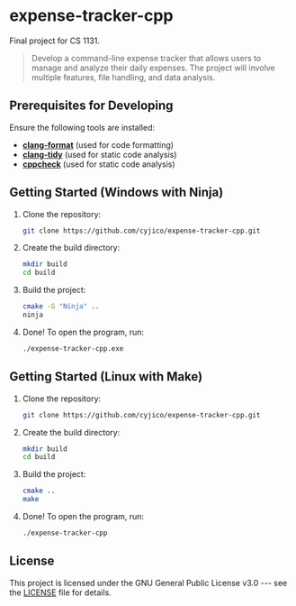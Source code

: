 # expense-tracker-cpp

Final project for CS 1131.

> Develop a command-line expense tracker that allows users to manage and analyze their daily expenses. The project will involve multiple features, file handling, and data analysis.

## Prerequisites for Developing

Ensure the following tools are installed:

- **[clang-format](https://releases.llvm.org/)** (used for code formatting)
- **[clang-tidy](https://releases.llvm.org/)** (used for static code analysis)
- **[cppcheck](https://github.com/danmar/cppcheck)** (used for static code analysis)

## Getting Started (Windows with Ninja)

1. Clone the repository:

    ```sh
    git clone https://github.com/cyjico/expense-tracker-cpp.git
    ```

2. Create the build directory:

    ```sh
    mkdir build 
    cd build
    ```

3. Build the project:

    ```sh
    cmake -G "Ninja" ..
    ninja
    ```

4. Done! To open the program, run:

    ```sh
    ./expense-tracker-cpp.exe
    ```

## Getting Started (Linux with Make)

1. Clone the repository:

    ```sh
    git clone https://github.com/cyjico/expense-tracker-cpp.git
    ```

2. Create the build directory:

    ```sh
    mkdir build 
    cd build
    ```

3. Build the project:

    ```sh
    cmake ..
    make
    ```

4. Done! To open the program, run:

    ```sh
    ./expense-tracker-cpp
    ```

## License

This project is licensed under the GNU General Public License v3.0 --- see the [LICENSE](LICENSE) file for details.
